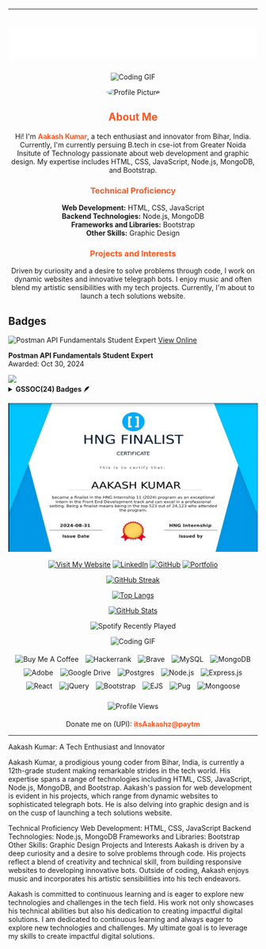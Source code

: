 

---

<h1 align="center">
  <img src="https://raw.githubusercontent.com/itsAakashz/itsAakashz/master/name.svg" alt="Aakash Gupta" />
</h1>

<p align="center">
  <img src="https://user-images.githubusercontent.com/73097560/115834477-dbab4500-a447-11eb-908a-139a6edaec5c.gif" alt="Coding GIF" />
</p>

<p align="center">
  <img src="https://telegra.ph/file/c122eb08ed7b64d6eb248.png" alt="Profile Picture" style="border-radius: 50%; " />
</p>

<h2 align="center"><span style="color: #FF5722;">About Me</span></h2>
<p align="center">
  Hi! I'm <span style="color: #FF5722; font-weight: bold;">Aakash Kumar</span>, a tech enthusiast and innovator from Bihar, India. Currently, I'm currently persuing B.tech in cse-iot from Greater Noida Insitute of Technology passionate about web development and graphic design. My expertise includes HTML, CSS, JavaScript, Node.js, MongoDB, and Bootstrap.
</p>

<h3 align="center"><span style="color: #FF5722;">Technical Proficiency</span></h3>
<p align="center">
  <strong>Web Development:</strong> HTML, CSS, JavaScript<br>
  <strong>Backend Technologies:</strong> Node.js, MongoDB<br>
  <strong>Frameworks and Libraries:</strong> Bootstrap<br>
  <strong>Other Skills:</strong> Graphic Design
</p>

<h3 align="center"><span style="color: #FF5722;">Projects and Interests</span></h3>
<p align="center">
  Driven by curiosity and a desire to solve problems through code, I work on dynamic websites and innovative telegraph bots. I enjoy music and often blend my artistic sensibilities with my tech projects. Currently, I'm about to launch a tech solutions website.
</p>

## Badges

![Postman API Fundamentals Student Expert](https://media.badgr.com/uploads/badges/assertion-O9cidU4CQjiInS5zWPF3LQ.png?versionId=jTeefPEo3bssjKS58MuOAvuJtiTd.jp7)
[View Online](https://api.badgr.io/public/assertions/O9cidU4CQjiInS5zWPF3LQ?identity__email=gzatrop%40gmail.com)

**Postman API Fundamentals Student Expert**  
Awarded: Oct 30, 2024

<img src="https://assets.holopin.io/hf2024levels/level0-sloth-code-0-0-0-0.webp" />

<details>	
 <summary><b>GSSOC(24) Badges 🪶</b></summary><br>
<div style='display:flex; align-items:center; gap: 10px;' align='center'><a href="https://gssoc.girlscript.tech/leaderboard">
<img src="https://raw.githubusercontent.com/GSSoC24/Postman-Challenge/main/docs/assets/Postman%20White.png" width="100px" height="100px" />
  <img src="https://raw.githubusercontent.com/GSSoC24/Postman-Challenge/main/docs/assets/1.png" width="100px" height="100px" />
  <img src="https://raw.githubusercontent.com/GSSoC24/Postman-Challenge/main/docs/assets/2.png" width="100px" height="100px" />
  <img src="https://raw.githubusercontent.com/GSSoC24/Postman-Challenge/main/docs/assets/3.png" width="100px" height="100px" />
  <img src="https://raw.githubusercontent.com/GSSoC24/Postman-Challenge/main/docs/assets/4.png" width="100px" height="100px" />
  <img src="https://raw.githubusercontent.com/GSSoC24/Postman-Challenge/main/docs/assets/5.png" width="100px" height="100px" />
  <img src="https://raw.githubusercontent.com/GSSoC24/Postman-Challenge/main/docs/assets/6.png" width="105px" height="105px" />
  <img src="https://raw.githubusercontent.com/GSSoC24/Postman-Challenge/main/docs/assets/7.png" width="100px" height="100px" />
  <img src="https://raw.githubusercontent.com/GSSoC24/Postman-Challenge/main/docs/assets/8.png" width="100px" height="100px" />
  <img src="https://raw.githubusercontent.com/GSSoC24/Contributor/refs/heads/main/assets/Code%20Luminary.png" width="105px" height="105px" />
  <img src="https://raw.githubusercontent.com/GSSoC24/Contributor/refs/heads/main/assets/Git%20Explorer.png" width="100px" height="100px" />
  <img src="https://raw.githubusercontent.com/GSSoC24/Contributor/refs/heads/main/assets/Pull%20Expert.png" width="100px" height="100px" /></a>
</div>
</details>

<p align="center">
  <img src="https://github.com/itsAakashz/itsAakashz/blob/main/images/HNG-AAKASHUU.png" alt="Image Description" width="600" height="300">
</p>
<!-- https://assets.holopin.io/hf2024levels/level0-sloth-code-0-0-0-0.webp -->
<p align="center">
  <a href="https://itsaakashz.github.io/" target="_blank"><img src="https://img.shields.io/badge/Visit%20My%20Website-4285F4?style=for-the-badge&logo=google-chrome&logoColor=white" alt="Visit My Website" /></a>
  <a href="https://www.linkedin.com/in/itsaakashz" target="_blank"><img src="https://img.shields.io/badge/LinkedIn-0077B5?style=for-the-badge&logo=linkedin&logoColor=white" alt="LinkedIn" /></a>
  <a href="https://github.com/itsaakashz" target="_blank"><img src="https://img.shields.io/badge/GitHub-181717?style=for-the-badge&logo=github&logoColor=white" alt="GitHub" /></a>
  <a href="https://itsaakashz.github.io/" target="_blank"><img src="https://img.shields.io/badge/Portfolio-FF5722?style=for-the-badge&logo=buffer&logoColor=white" alt="Portfolio" /></a>
</p>

<p align="center">
  <a href="https://github.com/itsaakashz/github-readme-stats" target="_blank"><img src="https://github-readme-streak-stats.herokuapp.com?user=ItsAakashz&theme=chartreuse-dark&hide_border=true" alt="GitHub Streak" /></a>
</p>

<p align="center">
  <a href="https://github.com/itsaakashz/github-readme-stats" target="_blank"><img src="https://github-readme-stats.vercel.app/api/top-langs/?username=itsaakashz&layout=compact&theme=vision-friendly-dark" alt="Top Langs" /></a>
</p>

<p align="center">
  <a href="https://github.com/itsaakashz/github-readme-stats" target="_blank"><img src="https://github-readme-stats.vercel.app/api?username=itsAakashz&show_icons=true&theme=radical" alt="GitHub Stats" /></a>
</p>

<p align="center">
  <img src="https://spotify-recently-played-readme.vercel.app/api?user=31ctmspmtvwuha23yrnaxsxtizfq" alt="Spotify Recently Played" />
</p>

<p align="center">
  <img src="https://user-images.githubusercontent.com/73097560/115834477-dbab4500-a447-11eb-908a-139a6edaec5c.gif" alt="Coding GIF" />
</p>

<p align="center">
  <img src="https://img.shields.io/badge/Buy%20Me%20a%20Coffee-ffdd00?style=for-the-badge&logo=buy-me-a-coffee&logoColor=black" alt="Buy Me A Coffee" style="margin: 5px;" />
  <img src="https://img.shields.io/badge/-Hackerrank-2EC866?style=for-the-badge&logo=HackerRank&logoColor=white" alt="Hackerrank" style="margin: 5px;" />
  <img src="https://img.shields.io/badge/Brave-FB542B?style=for-the-badge&logo=Brave&logoColor=white" alt="Brave" style="margin: 5px;" />
  <img src="https://img.shields.io/badge/mysql-%2300f.svg?style=for-the-badge&logo=mysql&logoColor=white" alt="MySQL" style="margin: 5px;" />
  <img src="https://img.shields.io/badge/MongoDB-%234ea94b.svg?style=for-the-badge&logo=mongodb&logoColor=white" alt="MongoDB" style="margin: 5px;" />
  <img src="https://img.shields.io/badge/adobe-%23FF0000.svg?style=for-the-badge&logo=adobe&logoColor=white" alt="Adobe" style="margin: 5px;" />
  <img src="https://img.shields.io/badge/Google%20Drive-4285F4?style=for-the-badge&logo=googledrive&logoColor=white" alt="Google Drive" style="margin: 5px;" />
  <img src="https://img.shields.io/badge/postgres-%23316192.svg?style=for-the-badge&logo=postgresql&logoColor=white" alt="Postgres" style="margin: 5px;" />
  <img src="https://img.shields.io/badge/Node.js-339933?style=for-the-badge&logo=nodedotjs&logoColor=white" alt="Node.js" style="margin: 5px;" />
  <img src="https://img.shields.io/badge/Express.js-404D59?style=for-the-badge" alt="Express.js" style="margin: 5px;" />
  <img src="https://img.shields.io/badge/React-61DAFB?style=for-the-badge&logo=react&logoColor=black" alt="React" style="margin: 5px;" />
  <img src="https://img.shields.io/badge/jQuery-0769AD?style=for-the-badge&logo=jquery&logoColor=white" alt="jQuery" style="margin: 5px;" />
  <img src="https://img.shields.io/badge/Bootstrap-563D7C?style=for-the-badge&logo=bootstrap&logoColor=white" alt="Bootstrap" style="margin: 5px;" />
  <img src="https://img.shields.io/badge/EJS-8BC34A?style=for-the-badge&logoColor=white" alt="EJS" style="margin: 5px;" />
  <img src="https://img.shields.io/badge/Pug-A86454?style=for-the-badge&logo=pug&logoColor=white" alt="Pug" style="margin: 5px;" />
  <img src="https://img.shields.io/badge/Mongoose-880000?style=for-the-badge&logo=mongoose&logoColor=white" alt="Mongoose" style="margin: 5px;" />
</p>

<p align="center">
  <img src="https://komarev.com/ghpvc/?username=itsaakashz" alt="Profile Views" style="margin: 5px;" />
</p>

<p align="center">
  Donate me on (UPI): <span style="color: #FF5722; font-weight: bold;">itsAakashz@paytm</span>
</p>

---



Aakash Kumar: A Tech Enthusiast and Innovator
<p>
Aakash Kumar, a prodigious young coder from Bihar, India, is currently a 12th-grade student making remarkable strides in the tech world. His expertise spans a range of technologies including HTML, CSS, JavaScript, Node.js, MongoDB, and Bootstrap. Aakash's passion for web development is evident in his projects, which range from dynamic websites to sophisticated telegraph bots. He is also delving into graphic design and is on the cusp of launching a tech solutions website.

Technical Proficiency
Web Development: HTML, CSS, JavaScript
Backend Technologies: Node.js, MongoDB
Frameworks and Libraries: Bootstrap
Other Skills: Graphic Design
Projects and Interests
Aakash is driven by a deep curiosity and a desire to solve problems through code. His projects reflect a blend of creativity and technical skill, from building responsive websites to developing innovative bots. Outside of coding, Aakash enjoys music and incorporates his artistic sensibilities into his tech endeavors.

Aakash is committed to continuous learning and is eager to explore new technologies and challenges in the tech field. His work not only showcases his technical abilities but also his dedication to creating impactful digital solutions.
I am dedicated to continuous learning and always eager to explore new technologies and challenges. My ultimate goal is to leverage my skills to create impactful digital solutions.
</p>
